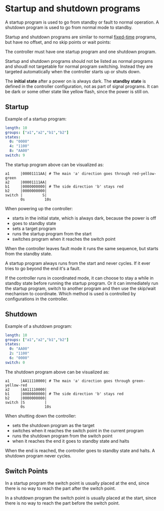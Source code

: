 # Startup and shutdown programs
A startup program is used to go from standby or fault to normal operation.
A shutdown program is used to go from normal mode to standby.

Startup and shutdown programs are similar to normal [fixed-time](fixed_time.md) programs, but have no offset, and no skip points or wait points:

The controller must have one startup program and one shutdown program.

Startup and shutdown programs should not be listed as normal programs and shoudl not targetable for normal program switching. Instead they are targeted automatically when the controller starts up or shuts down.

The **initial state** after a power on is always dark. The **standby state** is defined in the controller configuration, not as part of signal programs. It can be dark or some other state like yellow flash, since the power is still on.

## Startup
Example of a startup program:
```yaml
length: 10
groups: ["a1","a2","b1","b2"]
states:
  0: "0000"
  4: "1100"
  8: "AA00"
switch: 9
```

The startup program above can be visualized as:

```
a1     |00001111AA| # The main 'a' direction goes through red-yellow-green
a2     |00001111AA|
b1     |0000000000| # The side direction 'b' stays red
b2     |0000000000|
switch |         S|
       0s         10s
```

When powering up the controller:
- starts in the initial state, which is always dark, because the power is off
- goes to standby state
- sets a target program
- runs the startup program from the start
- switches program when it reaches the switch point

When the controller leaves fault mode it runs the same sequence, but starts from the standby state.

A startup program always runs from the start and never cycles. If it ever tries to go beyond the end it's a fault.

If the controller runs in coordinated mode, it can choose to stay a while in standby state before running the startup program. Or it can immediately run the startup program, switch to another program and then use the skip/wait mechanism to coordinate. Which method is used is controlled by configurations in the controller.

## Shutdown
Example of a shutdown program:
```yaml
length: 10
groups: ["a1","a2","b1","b2"]
states:
  0: "AA00"
  2: "1100"
  6: "0000"
switch: 0
```

The shutdown program above can be visualized as:
```
a1     |AA11110000| # The main 'a' direction goes through green-yellow-red
a2     |AA11110000|
b1     |0000000000| # The side direction 'b' stays red
b2     |0000000000|
switch |S         |
       0s         10s
```

When shutting down the controller:
- sets the shutdown program as the target
- switches when it reaches the switch point in the current program
- runs the shutdown program from the switch point
- when it reaches the end it goes to standby state and halts

When the end is reached, the controller goes to standby state and halts. A shutdown program never cycles.

## Switch Points
In a startup program the switch point is usually placed at the end, since there is no way to reach the part after the switch point.

In a shutdown program the switch point is usually placed at the start, since there is no way to reach the part before the switch point.
